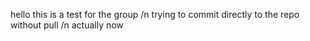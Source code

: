 hello 
this is a test for the group
/n trying to commit directly to the repo without pull
/n actually now